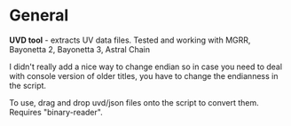 # General
**UVD tool** - extracts UV data files. Tested and working with MGRR, Bayonetta 2, Bayonetta 3, Astral Chain

I didn't really add a nice way to change endian so in case you need to deal with console version of older titles, you have to change the endianness in the script.

To use, drag and drop uvd/json files onto the script to convert them. Requires "binary-reader".
